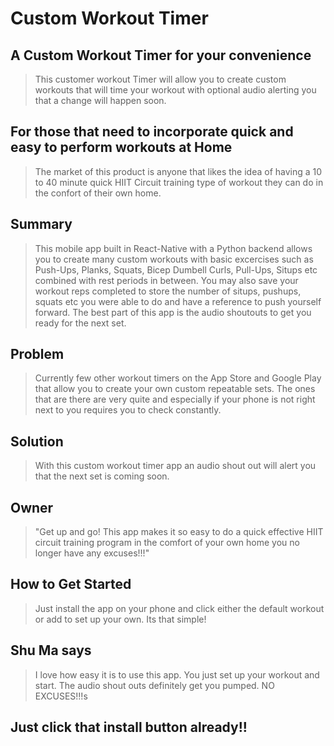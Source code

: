# Custom Workout Timer #

<!-- 
> This material was originally posted [here](http://www.quora.com/What-is-Amazons-approach-to-product-development-and-product-management). It is reproduced here for posterities sake.

There is an approach called "working backwards" that is widely used at Amazon. They work backwards from the customer, rather than starting with an idea for a product and trying to bolt customers onto it. While working backwards can be applied to any specific product decision, using this approach is especially important when developing new products or features.

For new initiatives a product manager typically starts by writing an internal press release announcing the finished product. The target audience for the press release is the new/updated product's customers, which can be retail customers or internal users of a tool or technology. Internal press releases are centered around the customer problem, how current solutions (internal or external) fail, and how the new product will blow away existing solutions.

If the benefits listed don't sound very interesting or exciting to customers, then perhaps they're not (and shouldn't be built). Instead, the product manager should keep iterating on the press release until they've come up with benefits that actually sound like benefits. Iterating on a press release is a lot less expensive than iterating on the product itself (and quicker!).

If the press release is more than a page and a half, it is probably too long. Keep it simple. 3-4 sentences for most paragraphs. Cut out the fat. Don't make it into a spec. You can accompany the press release with a FAQ that answers all of the other business or execution questions so the press release can stay focused on what the customer gets. My rule of thumb is that if the press release is hard to write, then the product is probably going to suck. Keep working at it until the outline for each paragraph flows. 

Oh, and I also like to write press-releases in what I call "Oprah-speak" for mainstream consumer products. Imagine you're sitting on Oprah's couch and have just explained the product to her, and then you listen as she explains it to her audience. That's "Oprah-speak", not "Geek-speak".

Once the project moves into development, the press release can be used as a touchstone; a guiding light. The product team can ask themselves, "Are we building what is in the press release?" If they find they're spending time building things that aren't in the press release (overbuilding), they need to ask themselves why. This keeps product development focused on achieving the customer benefits and not building extraneous stuff that takes longer to build, takes resources to maintain, and doesn't provide real customer benefit (at least not enough to warrant inclusion in the press release).
 -->
 
## A Custom Workout Timer for your convenience ##
  > This customer workout Timer will allow you to create custom workouts that will time your workout with optional audio alerting you that a change will happen soon.

## For those that need to incorporate quick and easy to perform workouts at Home ##
  > The market of this product is anyone that likes the idea of having a 10 to 40 minute quick HIIT Circuit training type of workout they can do in the confort of their own home.

## Summary ##
  > This mobile app built in React-Native with a Python backend allows you to create many custom workouts with basic excercises such as Push-Ups, Planks, Squats, Bicep Dumbell Curls, Pull-Ups, Situps etc combined with rest periods in between.  You may also save your workout reps completed to store the number of situps, pushups, squats etc you were able to do and have a reference to push yourself forward.  The best part of this app is the audio shoutouts to get you ready for the next set.

## Problem ##
  > Currently few other workout timers on the App Store and Google Play that allow you to create your own custom repeatable sets.  The ones that are there are very quite and especially if your phone is not right next to you requires you to check constantly. 

## Solution ##
  > With this custom workout timer app an audio shout out will alert you that the next set is coming soon.


## Owner ##
  > "Get up and go!  This app makes it so easy to do a quick effective HIIT circuit training program in the comfort of your own home you no longer have any excuses!!!"

## How to Get Started ##
  > Just install the app on your phone and click either the default workout or add to set up your own.  Its that simple!

## Shu Ma says ##
  > I love how easy it is to use this app.  You just set up your workout and start.  The audio shout outs definitely get you pumped. NO EXCUSES!!!s

## Just click that install button already!! ##